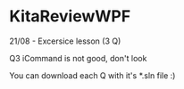 # KitaReviewWPF
21/08 - Excersice lesson (3 Q)

Q3 iCommand is not good, don't look

You can download each Q with it's *.sln file :)

